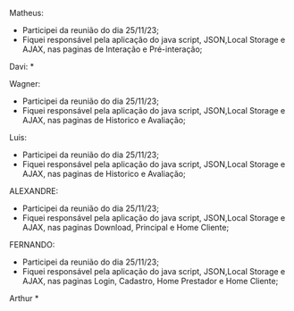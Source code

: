 Matheus:
* Participei da reunião do dia 25/11/23;
* Fiquei responsável pela aplicação do java script, JSON,Local Storage e AJAX, nas paginas de Interação e Pré-interação;


Davi:
* 

  
Wagner: 

* Participei da reunião do dia 25/11/23;
* Fiquei responsável pela aplicação do java script, JSON,Local Storage e AJAX, nas paginas de Historico e Avaliação;


Luis:


* Participei da reunião do dia 25/11/23;
* Fiquei responsável pela aplicação do java script, JSON,Local Storage e AJAX, nas paginas de Historico e Avaliação;


ALEXANDRE:
* Participei da reunião do dia 25/11/23;
* Fiquei responsável pela aplicação do java script, JSON,Local Storage e AJAX, nas paginas Download, Principal e Home Cliente;


FERNANDO:
* Participei da reunião do dia 25/11/23;
* Fiquei responsável pela aplicação do java script, JSON,Local Storage e AJAX, nas paginas Login, Cadastro, Home Prestador e Home Cliente;

Arthur
* 
